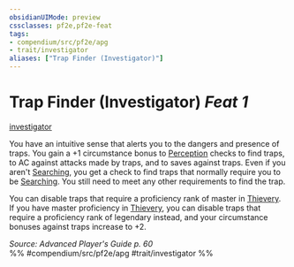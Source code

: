 ```yaml
---
obsidianUIMode: preview
cssclasses: pf2e,pf2e-feat
tags:
- compendium/src/pf2e/apg
- trait/investigator
aliases: ["Trap Finder (Investigator)"]
---
```

# Trap Finder (Investigator)  *Feat 1*  
[investigator](rules/traits/investigator-apg.md "Investigator Class Trait")  


You have an intuitive sense that alerts you to the dangers and presence of traps. You gain a +1 circumstance bonus to [Perception](compendium/skills.md#Perception) checks to find traps, to AC against attacks made by traps, and to saves against traps. Even if you aren't [Searching](rules/actions/search.md), you get a check to find traps that normally require you to be [Searching](rules/actions/search.md). You still need to meet any other requirements to find the trap.

You can disable traps that require a proficiency rank of master in [Thievery](compendium/skills.md#Thievery). If you have master proficiency in [Thievery](compendium/skills.md#Thievery), you can disable traps that require a proficiency rank of legendary instead, and your circumstance bonuses against traps increase to +2.

*Source: Advanced Player's Guide p. 60*  
%% #compendium/src/pf2e/apg #trait/investigator %%